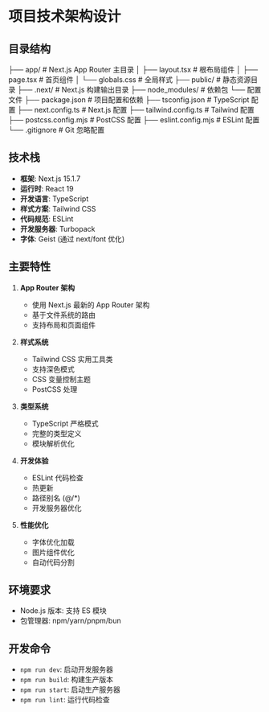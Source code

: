 # 项目技术架构设计

## 目录结构 
├── app/ # Next.js App Router 主目录
│ ├── layout.tsx # 根布局组件
│ ├── page.tsx # 首页组件
│ └── globals.css # 全局样式
├── public/ # 静态资源目录
├── .next/ # Next.js 构建输出目录
├── node_modules/ # 依赖包
└── 配置文件
├── package.json # 项目配置和依赖
├── tsconfig.json # TypeScript 配置
├── next.config.ts # Next.js 配置
├── tailwind.config.ts # Tailwind 配置
├── postcss.config.mjs # PostCSS 配置
├── eslint.config.mjs # ESLint 配置
└── .gitignore # Git 忽略配置


## 技术栈

- **框架**: Next.js 15.1.7
- **运行时**: React 19
- **开发语言**: TypeScript
- **样式方案**: Tailwind CSS
- **代码规范**: ESLint
- **开发服务器**: Turbopack
- **字体**: Geist (通过 next/font 优化)

## 主要特性

1. **App Router 架构**
   - 使用 Next.js 最新的 App Router 架构
   - 基于文件系统的路由
   - 支持布局和页面组件

2. **样式系统**
   - Tailwind CSS 实用工具类
   - 支持深色模式
   - CSS 变量控制主题
   - PostCSS 处理

3. **类型系统**
   - TypeScript 严格模式
   - 完整的类型定义
   - 模块解析优化

4. **开发体验**
   - ESLint 代码检查
   - 热更新
   - 路径别名 (@/*)
   - 开发服务器优化

5. **性能优化**
   - 字体优化加载
   - 图片组件优化
   - 自动代码分割

## 环境要求

- Node.js 版本: 支持 ES 模块
- 包管理器: npm/yarn/pnpm/bun

## 开发命令

- `npm run dev`: 启动开发服务器
- `npm run build`: 构建生产版本
- `npm run start`: 启动生产服务器
- `npm run lint`: 运行代码检查
